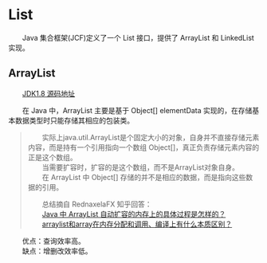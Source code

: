 # List  

&emsp;&emsp;Java 集合框架(JCF)定义了一个 List 接口，提供了 ArrayList 和 LinkedList 实现。  


## ArrayList  
  
&emsp;&emsp;[JDK1.8 源码地址](http://hg.openjdk.java.net/jdk8u/jdk8u/jdk/file/tip/src/share/classes/java/util/ArrayList.java)  

&emsp;&emsp;在 Java 中，ArrayList 主要是基于 Object[] elementData 实现的，在存储基本数据类型时只能存储其相应的包装类。  
 
>&emsp;&emsp;实际上java.util.ArrayList是个固定大小的对象，自身并不直接存储元素内容，而是持有一个引用指向一个数组 Object[]，真正负责存储元素内容的正是这个数组。  
>&emsp;&emsp;当需要扩容时，扩容的是这个数组，而不是ArrayList对象自身。  
>&emsp;&emsp;在 ArrayList 中 Object[] 存储的并不是相应的数据，而是指向这些数据的引用。  
>  
>  
>
>&emsp;&emsp;总结摘自 RednaxelaFX 知乎回答：  
&emsp;&emsp;[Java 中 ArrayList 自动扩容的内存上的具体过程是怎样的？](https://www.zhihu.com/question/48872729/answer/113146864)  
&emsp;&emsp;[arraylist和array在内存分配和调用、编译上有什么本质区别？](https://www.zhihu.com/question/41169504/answer/89941026)  

  
&emsp;&emsp;优点：查询效率高。  
&emsp;&emsp;缺点：增删改效率低。  